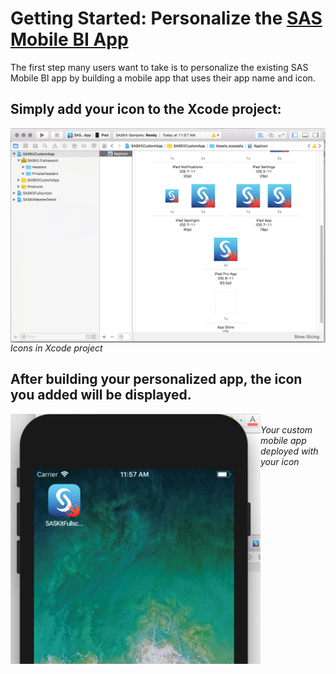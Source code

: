 # Getting Started: Personalize the [SAS Mobile BI App](https://itunes.apple.com/us/app/sas-mobile-bi/id511030524?mt=8)

The first step many users want to take is to personalize the existing SAS Mobile BI app by building a mobile app that uses their app name and icon.


## Simply add your icon to the Xcode project:

<img align="left" src="images/GS_P-icon.png"> <br/>
*Icons in Xcode project*



## After building your personalized app, the icon you added will be displayed.

<img align="left" width="400" height="400" src="images/GS_P-app.png" /> <br/>
*Your custom mobile app deployed with your icon* 
